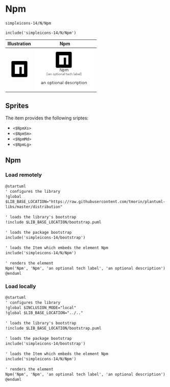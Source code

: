 # Npm


```text
simpleicons-14/N/Npm
```

```text
include('simpleicons-14/N/Npm')
```



| Illustration | Npm |
| :---: | :---: |
| ![illustration for Illustration](../../simpleicons-14/N/Npm.png) | ![illustration for Npm](../../simpleicons-14/N/Npm.Local.png) |



## Sprites
The item provides the following sriptes:

- `<$NpmXs>`
- `<$NpmSm>`
- `<$NpmMd>`
- `<$NpmLg>`





## Npm

### Load remotely
```plantuml
@startuml
' configures the library
!global $LIB_BASE_LOCATION="https://raw.githubusercontent.com/tmorin/plantuml-libs/master/distribution"

' loads the library's bootstrap
!include $LIB_BASE_LOCATION/bootstrap.puml

' loads the package bootstrap
include('simpleicons-14/bootstrap')

' loads the Item which embeds the element Npm
include('simpleicons-14/N/Npm')

' renders the element
Npm('Npm', 'Npm', 'an optional tech label', 'an optional description')
@enduml
```

### Load locally
```plantuml
@startuml
' configures the library
!global $INCLUSION_MODE="local"
!global $LIB_BASE_LOCATION="../.."

' loads the library's bootstrap
!include $LIB_BASE_LOCATION/bootstrap.puml

' loads the package bootstrap
include('simpleicons-14/bootstrap')

' loads the Item which embeds the element Npm
include('simpleicons-14/N/Npm')

' renders the element
Npm('Npm', 'Npm', 'an optional tech label', 'an optional description')
@enduml
```

